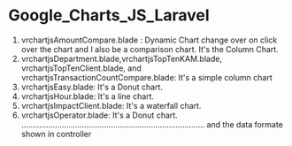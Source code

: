 # Google_Charts_JS_Laravel
1. vrchartjsAmountCompare.blade :
Dynamic Chart change over on click over the chart and I also be a comparison chart. It's the Column Chart.
2. vrchartjsDepartment.blade,vrchartjsTopTenKAM.blade, vrchartjsTopTenClient.blade, and vrchartjsTransactionCountCompare.blade: It's a simple column chart
3. vrchartjsEasy.blade: It's a Donut chart.
4. vrchartjsHour.blade: It's a line chart.
5. vrchartjsImpactClient.blade: It's a waterfall chart.
6. vrchartjsOperator.blade:  It's a Donut chart.
..................................................................................
and the data formate shown in controller 
